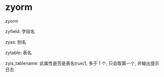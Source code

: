 # zyorm
zyorm

zyfield: 字段名

zyas: 别名

zytable: 表名

zyis_tablename: 此属性是否是表名true/1, 多于 1 个, 只会取第一个, 并输出提示日志
